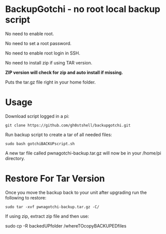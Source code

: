 # BackupGotchi - no root local backup script
No need to enable root.

No need to set a root password.

No need to enable root login in SSH.

No need to install zip if using TAR version.

**ZIP version will check for zip and auto install if missing.**

Puts the tar.gz file right in your home folder.

# Usage

Download script logged in a pi:
    
    git clone https://github.com/gh0stshell/backupgotchi.git

Run backup script to create a tar of all needed files:
    
    sudo bash gotchiBACKUPscript.sh
    
A new tar file called pwnagotchi-backup.tar.gz will now be in your /home/pi directory.

# Restore For Tar Version

Once you move the backup back to your unit after upgrading run the following to restore:

    sudo tar -xvf pwnagotchi-backup.tar.gz -C/

If using zip, extract zip file and then use:

   sudo cp -R backedUPfolder /whereTOcopyBACKUPEDfiles
